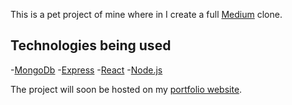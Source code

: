 This is a pet project of mine where in I create a full [Medium](https://medium.com/) clone.

## Technologies being used

-[MongoDb](https://www.mongodb.com/)
-[Express](https://expressjs.com/)
-[React](https://reactjs.org/)
-[Node.js](https://nodejs.org/en/)

The project will soon be hosted on my [portfolio website](http://siddharthtadepalli.com). 